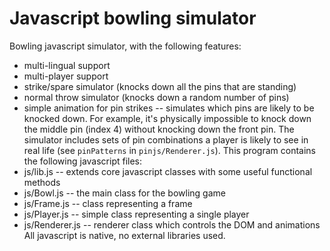 # Javascript bowling simulator
Bowling javascript simulator, with the following features:
* multi-lingual support
* multi-player support
* strike/spare simulator (knocks down all the pins that are standing)
* normal throw simulator (knocks down a random number of pins)
* simple animation for pin strikes -- simulates which pins are likely to be knocked down.  For example, it's physically impossible to knock down the middle pin (index 4) without knocking down the front pin.  The simulator includes sets of pin combinations a player is likely to see in real life (see ```pinPatterns``` in ```pinjs/Renderer.js```).
This program contains the following javascript files:
* js/lib.js -- extends core javascript classes with some useful functional methods
* js/Bowl.js -- the main class for the bowling game
* js/Frame.js -- class representing a frame
* js/Player.js -- simple class representing a single player
* js/Renderer.js -- renderer class which controls the DOM and animations
All javascript is native, no external libraries used.

